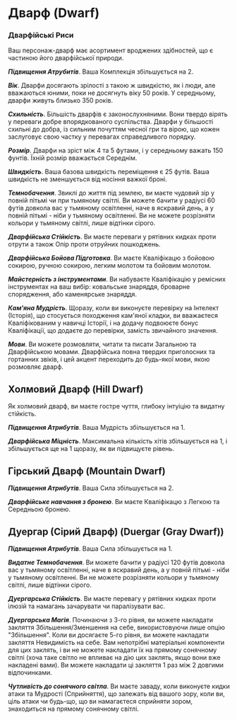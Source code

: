 # Дварф (Dwarf)

### Дварфійські Риси

Ваш персонаж-дварф має асортимент вроджених здібностей, що є частиною його дварфійської природи.

***Підвищення Атрубитів***. Ваша Комплекція збільшується на 2.

***Вік***. Дварфи досягають зрілості з такою ж швидкістю, як і люди, але вважаються юними, поки не досягнуть віку 50 років. У середньому, дварфи живуть близько 350 років.

***Схильність***. Більшість дварфів є законослухняними. Вони твердо вірять у переваги добре впорядкованого суспільства. Дварфи у більшості схильні до добра, із сильним почуттям чесної гри та вірою, що кожен заслуговує свою частку у перевагах справедливого порядку.

***Розмір***. Дварфи на зріст між 4 та 5 футами, і у середньому важать 150 фунтів. Їхній розмір вважається Середнім.

***Швидкість***. Ваша базова швидкість переміщення є 25 футів. Ваша швидкість не зменшується від носіння важкої броні.

***Темнобачення***. Звиклі до життя під землею, ви маєте чудовий зір у повній пітьмі чи при тьмяному світлі. Ви можете бачити у радіусі 60 футів довкола вас у тьмяному освітленні, наче в яскравий день, а у повній пітьмі - ніби у тьмяному освітленні. Ви не можете розрізняти кольори у тьмяному світлі, лише відтінки сірого.

***Дварфійська Стійкість***. Ви маєте переваги у рятівних кидках проти отрути а також Опір проти отруйних пошкоджень.

***Дварфійська Бойова Підготовка***. Ви маєте Кваліфікацю з бойовою сокирою, ручною сокирою, легким молотом та бойовим молотом.

***Майстерність з інструментами***. Ви набуваєте Кваліфікацію у ремісних інструментах на ваш вибір: ковальське знаряддя, броварне спорядження, або каменярське знаряддя.

***Кам'яна Мудрість***. Щоразу, коли ви виконуєте перевірку на Інтелект (Історія), що стосується походження кам'яної кладки, ви вважаєтеся Кваліфікованим у навичці Історії, і на додачу подвоюєте бонус Кваліфікації, що додаєте до перевірки, замість звичайного значення.

***Мови***. Ви можете розмовляти, читати та писати Загальною та Дварфійською мовами. Дварфійська повна твердих приголосних та гортанних звіків, і цей акцент переходить до будь-якої мови, якою розмовляє дварф.

## Холмовий Дварф (Hill Dwarf)

Як холмовий дварф, ви маєте гостре чуття, глибоку інтуіцію та видатну стійкість.

***Підвищення Атрибутів***. Ваша Мудрість збільшується на 1.

***Дварфійська Міцність***. Максимальна кількість хітів збільшується на 1, і збільшується ще на 1 щоразу, як ви підвищуєте рівень.


## Гірський Дварф (Mountain Dwarf)

***Підвищення Атрибутів***. Ваша Сила збільшується на 2.

***Дварфійське навчання з бронею***. Ви маєте Кваліфікацю з Легкою та Середньою бронею.

## Дуергар (Сірий Дварф) (Duergar (Gray Dwarf))

***Підвищення Атрибутів***. Ваша Сила збільшується на 1.

***Видатне Темнобачення***. Ви можете бачити у радіусі 120 футів довкола вас у тьмяному освітленні, наче в яскравий день, а у повній пітьмі - ніби у тьмяному освітленні. Ви не можете розрізняти кольори у тьмяному світлі, лише відтінки сірого.

***Дуергарська Стійкість***. Ви маєте перевагу у рятівних кидках проти ілюзій та намагань зачарувати чи паралізувати вас.

***Дуергарська Магія***. Починаючи з 3-го рівня, ви можете накладати закляття Збільшення/Зменшення на себе, використовуючи лише опцію "Збільшення". Коли ви досягаєте 5-го рівня, ви можете накладати закляття Невидимість на себе. Вам непотрібні матеріальні компоненти для цих заклять, і ви не можете накладати їх на прямому сонячному світлі (хоча таке світло не впливає на дію цих заклять, якщо вони вже накладені вами). Ви можете накладати ці закляття 1 раз між 2 довгими відпочинками.

***Чутливість до сонячного світла***. Ви маєте заваду, коли виконуєте кидки атаки та Мудрості (Сприйняття), що залежать від вашого зору, коли ви, ціль атаки чи будь-що, що ви намагаєтеся сприйняти зором, знаходиться на прямому сонячному світлі.

